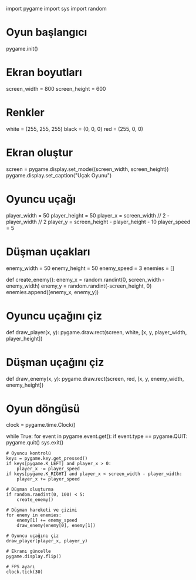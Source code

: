 import pygame
import sys
import random

# Oyun başlangıcı
pygame.init()

# Ekran boyutları
screen_width = 800
screen_height = 600

# Renkler
white = (255, 255, 255)
black = (0, 0, 0)
red = (255, 0, 0)

# Ekran oluştur
screen = pygame.display.set_mode((screen_width, screen_height))
pygame.display.set_caption("Uçak Oyunu")

# Oyuncu uçağı
player_width = 50
player_height = 50
player_x = screen_width // 2 - player_width // 2
player_y = screen_height - player_height - 10
player_speed = 5

# Düşman uçakları
enemy_width = 50
enemy_height = 50
enemy_speed = 3
enemies = []

def create_enemy():
    enemy_x = random.randint(0, screen_width - enemy_width)
    enemy_y = random.randint(-screen_height, 0)
    enemies.append([enemy_x, enemy_y])

# Oyuncu uçağını çiz
def draw_player(x, y):
    pygame.draw.rect(screen, white, [x, y, player_width, player_height])

# Düşman uçağını çiz
def draw_enemy(x, y):
    pygame.draw.rect(screen, red, [x, y, enemy_width, enemy_height])

# Oyun döngüsü
clock = pygame.time.Clock()

while True:
    for event in pygame.event.get():
        if event.type == pygame.QUIT:
            pygame.quit()
            sys.exit()

    # Oyuncu kontrolü
    keys = pygame.key.get_pressed()
    if keys[pygame.K_LEFT] and player_x > 0:
        player_x -= player_speed
    if keys[pygame.K_RIGHT] and player_x < screen_width - player_width:
        player_x += player_speed

    # Düşman oluşturma
    if random.randint(0, 100) < 5:
        create_enemy()

    # Düşman hareketi ve çizimi
    for enemy in enemies:
        enemy[1] += enemy_speed
        draw_enemy(enemy[0], enemy[1])

    # Oyuncu uçağını çiz
    draw_player(player_x, player_y)

    # Ekranı güncelle
    pygame.display.flip()

    # FPS ayarı
    clock.tick(30)


